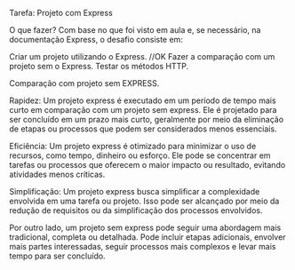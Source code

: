Tarefa: Projeto com Express

O que fazer?
Com base no que foi visto em aula e, se necessário, na documentação Express,  o desafio consiste em:

Criar um projeto utilizando o Express. //OK
Fazer a comparação com um projeto sem o Express.
Testar os métodos HTTP.



Comparação com projeto sem EXPRESS.


Rapidez: Um projeto express é executado em um período de tempo mais curto em comparação com um projeto sem express. Ele é projetado para ser concluído em um prazo mais curto, geralmente por meio da eliminação de etapas ou processos que podem ser considerados menos essenciais.

Eficiência: Um projeto express é otimizado para minimizar o uso de recursos, como tempo, dinheiro ou esforço. Ele pode se concentrar em tarefas ou processos que oferecem o maior impacto ou resultado, evitando atividades menos críticas.

Simplificação: Um projeto express busca simplificar a complexidade envolvida em uma tarefa ou projeto. Isso pode ser alcançado por meio da redução de requisitos ou da simplificação dos processos envolvidos.

Por outro lado, um projeto sem express pode seguir uma abordagem mais tradicional, completa ou detalhada. Pode incluir etapas adicionais, envolver mais partes interessadas, seguir processos mais complexos e levar mais tempo para ser concluído.